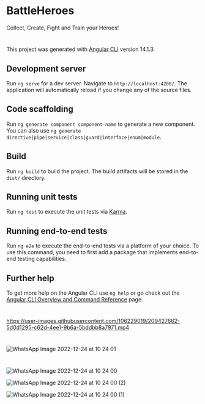 # BattleHeroes
Collect, Create, Fight and Train your Heroes!

#

This project was generated with [Angular CLI](https://github.com/angular/angular-cli) version 14.1.3.


## Development server

Run `ng serve` for a dev server. Navigate to `http://localhost:4200/`. The application will automatically reload if you change any of the source files.

## Code scaffolding

Run `ng generate component component-name` to generate a new component. You can also use `ng generate directive|pipe|service|class|guard|interface|enum|module`.

## Build

Run `ng build` to build the project. The build artifacts will be stored in the `dist/` directory.

## Running unit tests

Run `ng test` to execute the unit tests via [Karma](https://karma-runner.github.io).

## Running end-to-end tests

Run `ng e2e` to execute the end-to-end tests via a platform of your choice. To use this command, you need to first add a package that implements end-to-end testing capabilities.

## Further help

To get more help on the Angular CLI use `ng help` or go check out the [Angular CLI Overview and Command Reference](https://angular.io/cli) page.

#

https://user-images.githubusercontent.com/106229019/209427662-5d0d1295-c62d-4ee1-9b6a-5bddbb8a7971.mp4

#

![WhatsApp Image 2022-12-24 at 10 24 01](https://user-images.githubusercontent.com/106229019/209427696-91882c83-a8ea-4408-a8e7-4b4d89912e88.jpeg)
#

![WhatsApp Image 2022-12-24 at 10 24 00](https://user-images.githubusercontent.com/106229019/209427722-17b3e9df-4d05-4450-888d-24bc96a5b4c2.jpeg)


 
![WhatsApp Image 2022-12-24 at 10 24 00 (2)](https://user-images.githubusercontent.com/106229019/209427727-baaceec1-a690-4d3d-a558-eb5977809d5f.jpeg)

![WhatsApp Image 2022-12-24 at 10 24 00 (1)](https://user-images.githubusercontent.com/106229019/209427730-6f756fe5-014f-409a-9fee-3ef28c9e927d.jpeg)
